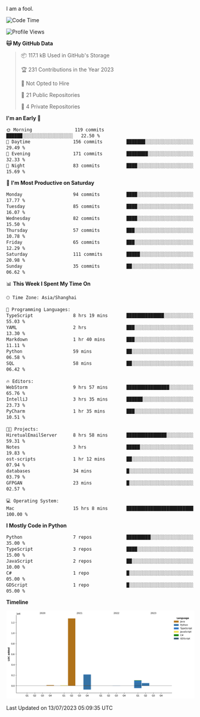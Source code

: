 I am a fool.

<!--START_SECTION:waka-->
![Code Time](http://img.shields.io/badge/Code%20Time-538%20hrs%2010%20mins-blue)

![Profile Views](http://img.shields.io/badge/Profile%20Views-0-blue)

**🐱 My GitHub Data** 

> 📦 117.1 kB Used in GitHub's Storage 
 > 
> 🏆 231 Contributions in the Year 2023
 > 
> 🚫 Not Opted to Hire
 > 
> 📜 21 Public Repositories 
 > 
> 🔑 4 Private Repositories 
 > 
**I'm an Early 🐤** 

```text
🌞 Morning                119 commits         ██████░░░░░░░░░░░░░░░░░░░   22.50 % 
🌆 Daytime                156 commits         ███████░░░░░░░░░░░░░░░░░░   29.49 % 
🌃 Evening                171 commits         ████████░░░░░░░░░░░░░░░░░   32.33 % 
🌙 Night                  83 commits          ████░░░░░░░░░░░░░░░░░░░░░   15.69 % 
```
📅 **I'm Most Productive on Saturday** 

```text
Monday                   94 commits          ████░░░░░░░░░░░░░░░░░░░░░   17.77 % 
Tuesday                  85 commits          ████░░░░░░░░░░░░░░░░░░░░░   16.07 % 
Wednesday                82 commits          ████░░░░░░░░░░░░░░░░░░░░░   15.50 % 
Thursday                 57 commits          ███░░░░░░░░░░░░░░░░░░░░░░   10.78 % 
Friday                   65 commits          ███░░░░░░░░░░░░░░░░░░░░░░   12.29 % 
Saturday                 111 commits         █████░░░░░░░░░░░░░░░░░░░░   20.98 % 
Sunday                   35 commits          ██░░░░░░░░░░░░░░░░░░░░░░░   06.62 % 
```


📊 **This Week I Spent My Time On** 

```text
🕑︎ Time Zone: Asia/Shanghai

💬 Programming Languages: 
TypeScript               8 hrs 19 mins       ██████████████░░░░░░░░░░░   55.03 % 
YAML                     2 hrs               ███░░░░░░░░░░░░░░░░░░░░░░   13.30 % 
Markdown                 1 hr 40 mins        ███░░░░░░░░░░░░░░░░░░░░░░   11.11 % 
Python                   59 mins             ██░░░░░░░░░░░░░░░░░░░░░░░   06.58 % 
SQL                      58 mins             ██░░░░░░░░░░░░░░░░░░░░░░░   06.42 % 

🔥 Editors: 
WebStorm                 9 hrs 57 mins       ████████████████░░░░░░░░░   65.76 % 
IntelliJ                 3 hrs 35 mins       ██████░░░░░░░░░░░░░░░░░░░   23.73 % 
PyCharm                  1 hr 35 mins        ███░░░░░░░░░░░░░░░░░░░░░░   10.51 % 

🐱‍💻 Projects: 
HiretualEmailServer      8 hrs 58 mins       ███████████████░░░░░░░░░░   59.31 % 
Notes                    3 hrs               █████░░░░░░░░░░░░░░░░░░░░   19.83 % 
ost-scripts              1 hr 12 mins        ██░░░░░░░░░░░░░░░░░░░░░░░   07.94 % 
databases                34 mins             █░░░░░░░░░░░░░░░░░░░░░░░░   03.79 % 
GFPGAN                   23 mins             █░░░░░░░░░░░░░░░░░░░░░░░░   02.57 % 

💻 Operating System: 
Mac                      15 hrs 8 mins       █████████████████████████   100.00 % 
```

**I Mostly Code in Python** 

```text
Python                   7 repos             █████████░░░░░░░░░░░░░░░░   35.00 % 
TypeScript               3 repos             ████░░░░░░░░░░░░░░░░░░░░░   15.00 % 
JavaScript               2 repos             ██░░░░░░░░░░░░░░░░░░░░░░░   10.00 % 
C#                       1 repo              █░░░░░░░░░░░░░░░░░░░░░░░░   05.00 % 
GDScript                 1 repo              █░░░░░░░░░░░░░░░░░░░░░░░░   05.00 % 
```



**Timeline**

![Lines of Code chart](https://raw.githubusercontent.com/VeejaLiu/VeejaLiu/master/assets/bar_graph.png)


 Last Updated on 13/07/2023 05:09:35 UTC
<!--END_SECTION:waka-->
